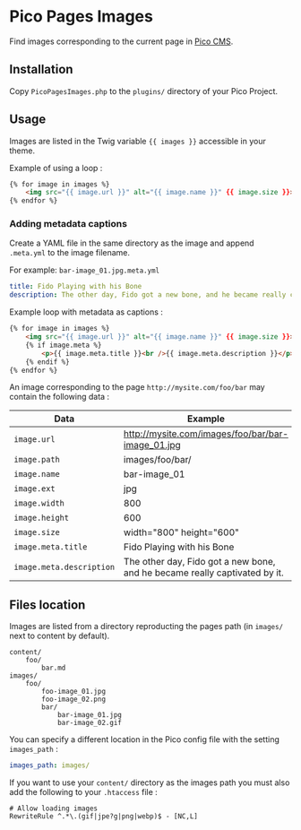 # Pico Pages Images

Find images corresponding to the current page in [Pico CMS](http://picocms.org).

## Installation

Copy `PicoPagesImages.php` to the `plugins/` directory of your Pico Project.

## Usage

Images are listed in the Twig variable `{{ images }}` accessible in your theme.

Example of using a loop :

```html
{% for image in images %}
    <img src="{{ image.url }}" alt="{{ image.name }}" {{ image.size }}>
{% endfor %}
```

### Adding metadata captions

Create a YAML file in the same directory as the image and append `.meta.yml` to the image filename. 

For example: `bar-image_01.jpg.meta.yml`

```yml
title: Fido Playing with his Bone
description: The other day, Fido got a new bone, and he became really captivated by it.
```

Example loop with metadata as captions :

```html
{% for image in images %}
    <img src="{{ image.url }}" alt="{{ image.name }}" {{ image.size }}>
    {% if image.meta %}
        <p>{{ image.meta.title }}<br />{{ image.meta.description }}</p>
    {% endif %}
{% endfor %}
```

An image corresponding to the page `http://mysite.com/foo/bar` may contain the following data :

Data | Example
---|---
`image.url` | http://mysite.com/images/foo/bar/bar-image_01.jpg
`image.path` | images/foo/bar/
`image.name` | bar-image_01
`image.ext` | jpg
`image.width` | 800
`image.height` | 600
`image.size` | width="800" height="600"
`image.meta.title` | Fido Playing with his Bone
`image.meta.description` | The other day, Fido got a new bone, and he became really captivated by it.

## Files location

Images are listed from a directory reproducting the pages path (in `images/` next to content by default).

    content/
        foo/
            bar.md
    images/
        foo/
            foo-image_01.jpg
            foo-image_02.png
            bar/
                bar-image_01.jpg
                bar-image_02.gif

You can specify a different location in the Pico config file with the setting `images_path` :

```yml
images_path: images/
```
If you want to use your `content/` directory as the images path  you must also add the following to your `.htaccess` file :

```
# Allow loading images
RewriteRule ^.*\.(gif|jpe?g|png|webp)$ - [NC,L]
```
